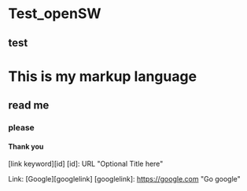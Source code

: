 Test_openSW
===========
test
----
# This is my markup language
## read me
### please
#### Thank you
[link keyword][id]
[id]: URL "Optional Title here"

Link: [Google][googlelink]
[googlelink]:  https://google.com "Go google"
